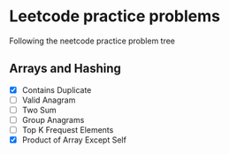 # Leetcode practice problems

Following the neetcode practice problem tree

## Arrays and Hashing
- [x] Contains Duplicate
- [ ] Valid Anagram
- [ ] Two Sum
- [ ] Group Anagrams
- [ ] Top K Frequest Elements
- [x] Product of Array Except Self